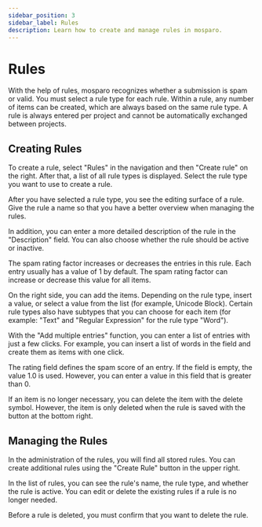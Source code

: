 ```yaml
---
sidebar_position: 3
sidebar_label: Rules
description: Learn how to create and manage rules in mosparo.
---
```


# Rules

With the help of rules, mosparo recognizes whether a submission is spam or valid. You must select a rule type for each rule. Within a rule, any number of items can be created, which are always based on the same rule type. A rule is always entered per project and cannot be automatically exchanged between projects.

## Creating Rules

To create a rule, select "Rules" in the navigation and then "Create rule" on the right. After that, a list of all rule types is displayed. Select the rule type you want to use to create a rule.

After you have selected a rule type, you see the editing surface of a rule. Give the rule a name so that you have a better overview when managing the rules.

In addition, you can enter a more detailed description of the rule in the "Description" field. You can also choose whether the rule should be active or inactive.

The spam rating factor increases or decreases the entries in this rule. Each entry usually has a value of 1 by default. The spam rating factor can increase or decrease this value for all items.

On the right side, you can add the items. Depending on the rule type, insert a value, or select a value from the list (for example, Unicode Block). Certain rule types also have subtypes that you can choose for each item (for example: "Text" and "Regular Expression" for the rule type "Word").

With the "Add multiple entries" function, you can enter a list of entries with just a few clicks. For example, you can insert a list of words in the field and create them as items with one click.

The rating field defines the spam score of an entry. If the field is empty, the value 1.0 is used. However, you can enter a value in this field that is greater than 0.

If an item is no longer necessary, you can delete the item with the delete symbol. However, the item is only deleted when the rule is saved with the button at the bottom right.

## Managing the Rules

In the administration of the rules, you will find all stored rules. You can create additional rules using the "Create Rule" button in the upper right.

In the list of rules, you can see the rule's name, the rule type, and whether the rule is active. You can edit or delete the existing rules if a rule is no longer needed.

Before a rule is deleted, you must confirm that you want to delete the rule.
